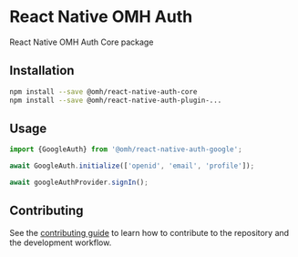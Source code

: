 # React Native OMH Auth

React Native OMH Auth Core package

## Installation

```bash
npm install --save @omh/react-native-auth-core
npm install --save @omh/react-native-auth-plugin-...
```

## Usage

```js
import {GoogleAuth} from '@omh/react-native-auth-google';

await GoogleAuth.initialize(['openid', 'email', 'profile']);

await googleAuthProvider.signIn();
```

## Contributing

See the [contributing guide](CONTRIBUTING.md) to learn how to contribute to the repository and the development workflow.
